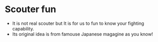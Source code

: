 # Scouter fun
- It is not real scouter but It is for us to fun to know your fighting capability.
- Its original idea is from famouse Japanese magagine as you know!
  
